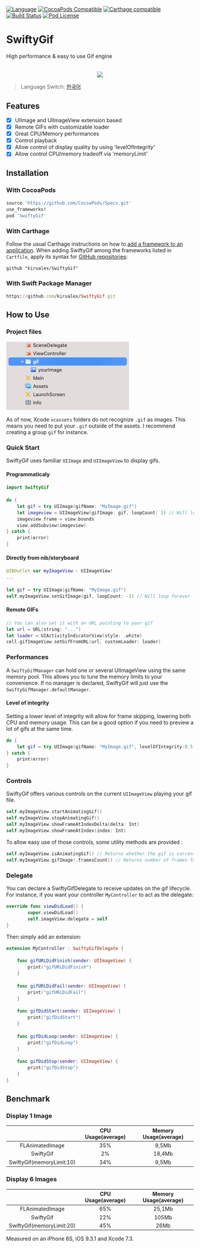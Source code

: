 [![Language](https://img.shields.io/badge/swift-5.0-blue.svg)](http://swift.org)
[![CocoaPods Compatible](https://img.shields.io/cocoapods/v/SwiftyGif.svg)](https://img.shields.io/cocoapods/v/SwiftyGif.svg)
[![Carthage compatible](https://img.shields.io/badge/Carthage-compatible-4BC51D.svg?style=flat)](https://github.com/Carthage/Carthage)
[![Build Status](https://travis-ci.org/kirualex/SwiftyGif.svg?branch=master)](https://travis-ci.org/kirualex/SwiftyGif)
[![Pod License](http://img.shields.io/cocoapods/l/SDWebImage.svg?style=flat)](https://raw.githubusercontent.com/kirualex/SwiftyGif/master/LICENSE)

# SwiftyGif
High performance & easy to use Gif engine

<p align="center">
    </br>
    <img src="https://github.com/kirualex/SwiftyGif/blob/master/example.gif" align="center" />
</p>

> Language Switch: [한국어](README_KR.md)

## Features
- [x] UIImage and UIImageView extension based
- [x] Remote GIFs with customizable loader
- [x] Great CPU/Memory performances
- [x] Control playback
- [x] Allow control of  display quality by using 'levelOfIntegrity'
- [x] Allow control CPU/memory tradeoff via 'memoryLimit' 

## Installation

### With CocoaPods
```ruby
source 'https://github.com/CocoaPods/Specs.git'
use_frameworks!
pod 'SwiftyGif'
```

### With Carthage
Follow the usual Carthage instructions on how to [add a framework to an application](https://github.com/Carthage/Carthage#adding-frameworks-to-an-application). When adding SwiftyGif among the frameworks listed in `Cartfile`, apply its syntax for [GitHub repositories](https://github.com/Carthage/Carthage/blob/master/Documentation/Artifacts.md#github-repositories):

```
github "kirualex/SwiftyGif"
```

### With Swift Package Manager
```ruby
https://github.com/kirualex/SwiftyGif.git
```

## How to Use

### Project files  
![projec-file-explain](projec-file-explain.png)  

As of now, Xcode `xcassets` folders do not recognize `.gif` as images. This means you need to put your `.gif` outside of the assets. I recommend creating a group `gif` for instance. 

### Quick Start

SwiftyGif uses familiar `UIImage` and `UIImageView`  to display gifs. 

#### Programmaticaly

```swift
import SwiftyGif

do {
    let gif = try UIImage(gifName: "MyImage.gif")
    let imageview = UIImageView(gifImage: gif, loopCount: 3) // Will loop 3 times
    imageview.frame = view.bounds
    view.addSubview(imageview)
} catch {
    print(error)
}
```

#### Directly from nib/storyboard

```swift
@IBOutlet var myImageView : UIImageView!
...

let gif = try UIImage(gifName: "MyImage.gif")
self.myImageView.setGifImage(gif, loopCount: -1) // Will loop forever
```

#### Remote GIFs

```swift
// You can also set it with an URL pointing to your gif
let url = URL(string: "...")
let loader = UIActivityIndicatorView(style: .white)
cell.gifImageView.setGifFromURL(url, customLoader: loader)
```

### Performances
A  `SwiftyGifManager`  can hold one or several UIImageView using the same memory pool. This allows you to tune the memory limits to your convenience. If no manager is declared, SwiftyGif will just use the `SwiftyGifManager.defaultManager`.

#### Level of integrity
Setting a lower level of integrity will allow for frame skipping, lowering both CPU and memory usage. This can be a good option if you need to preview a lot of gifs at the same time.

```swift
do {
    let gif = try UIImage(gifName: "MyImage.gif", levelOfIntegrity:0.5)
} catch {
    print(error)
}
```

### Controls
SwiftyGif offers various controls on the current `UIImageView` playing your gif file. 

```swift
self.myImageView.startAnimatingGif()
self.myImageView.stopAnimatingGif()
self.myImageView.showFrameAtIndexDelta(delta: Int)
self.myImageView.showFrameAtIndex(index: Int)
```

To allow easy use of those controls, some utility methods are provided :

```swift
self.myImageView.isAnimatingGif() // Returns whether the gif is currently playing
self.myImageView.gifImage!.framesCount() // Returns number of frames for this gif
```

### Delegate
You can declare a SwiftyGifDelegate to receive updates on the gif lifecycle.
For instance, if you want your controller `MyController` to act as the delegate:
```swift
override func viewDidLoad() {
        super.viewDidLoad()
        self.imageView.delegate = self
}
```

Then simply add an extension:

```swift
extension MyController : SwiftyGifDelegate {

    func gifURLDidFinish(sender: UIImageView) {
        print("gifURLDidFinish")
    }

    func gifURLDidFail(sender: UIImageView) {
        print("gifURLDidFail")
    }

    func gifDidStart(sender: UIImageView) {
        print("gifDidStart")
    }
    
    func gifDidLoop(sender: UIImageView) {
        print("gifDidLoop")
    }
    
    func gifDidStop(sender: UIImageView) {
        print("gifDidStop")
    }
}
```

## Benchmark
### Display 1 Image
|               |CPU Usage(average) |Memory Usage(average) |
|:-------------:|:-----------------:|:-----------------------:|
|FLAnimatedImage|35%                |9,5Mb                    |
|SwiftyGif      |2%                 |18,4Mb                   |
|SwiftyGif(memoryLimit:10)|34%      |9,5Mb                    |

### Display 6 Images
|               |CPU Usage(average) |Memory Usage(average) |
|:-------------:|:-----------------:|:-----------------------:|
|FLAnimatedImage|65%                |25,1Mb                   |
|SwiftyGif      |22%                |105Mb                    |
|SwiftyGif(memoryLimit:20)|45%      |26Mb                     |

Measured on an iPhone 6S, iOS 9.3.1 and Xcode 7.3.